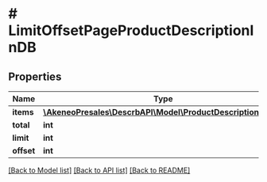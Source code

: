 # # LimitOffsetPageProductDescriptionInDB

## Properties

Name | Type | Description | Notes
------------ | ------------- | ------------- | -------------
**items** | [**\AkeneoPresales\DescrbAPI\Model\ProductDescriptionInDB[]**](ProductDescriptionInDB.md) |  |
**total** | **int** |  |
**limit** | **int** |  | [optional]
**offset** | **int** |  | [optional]

[[Back to Model list]](../../README.md#models) [[Back to API list]](../../README.md#endpoints) [[Back to README]](../../README.md)
